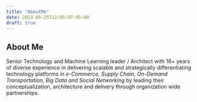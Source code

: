 ```yaml
---
title: "AboutMe"
date: 2023-05-25T22:05:07-05:00
draft: true
---
```


## About Me

Senior Technology and Machine Learning leader / Architect with 16+ years of diverse experience in delivering scalable and strategically differentiating technology platforms in *e-Commerce, Supply Chain, On-Demand Transportation, Big Data and Social Networking* by leading their conceptualization, architecture and delivery through organization wide partnerships.
